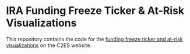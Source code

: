 # IRA Funding Freeze Ticker & At-Risk Visualizations

This repository contains the code for the [funding freeze ticker and at-risk
visualizations](https://www.c2es.org/funding-freeze/) on the C2ES website.

